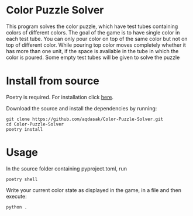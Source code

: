 # Color Puzzle Solver

This program solves the color puzzle, which have test tubes containing colors of different colors. The goal of the game is to have single color in each test tube. You can only pour color on top of the same color but not on top of different color. While pouring top color moves completely whether it has more than one unit, if the space is available in the tube in which the color is poured. Some empty test tubes will be given to solve the puzzle

# Install from source
Poetry is required. For installation click [here](https://python-poetry.org/docs/#installation).

Download the source and install the dependencies by running:

``` 
git clone https://github.com/aqdasak/Color-Puzzle-Solver.git
cd Color-Puzzle-Solver
poetry install
```


# Usage

In the source folder containing pyproject.toml, run
```
poetry shell
```

Write your current color state as displayed in the game, in a file and then execute:
```
python .
```

